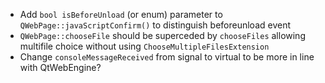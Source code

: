 * Add `bool isBeforeUnload` (or enum) parameter to `QWebPage::javaScriptConfirm()` to distinguish beforeunload event
* `QWebPage::chooseFile` should be superceded by `chooseFiles` allowing multifile choice without using `ChooseMultipleFilesExtension`
* Change `consoleMessageReceived` from signal to virtual to be more in line with QtWebEngine?